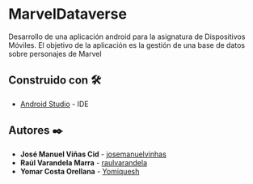 # MarvelDataverse

Desarrollo de una aplicación android para la asignatura de Dispositivos Móviles. El objetivo de la aplicación es la gestión de una base de datos sobre personajes de Marvel

## Construido con :hammer_and_wrench:

* [Android Studio](https://developer.android.com/studio) - IDE

## Autores :black_nib:

* **José Manuel Viñas Cid** -  [josemanuelvinhas](https://github.com/josemanuelvinhas)
* **Raúl Varandela Marra** -  [raulvarandela](https://github.com/raulvarandela)
* **Yomar Costa Orellana** - [Yomiquesh](https://github.com/Yomiquesh)
